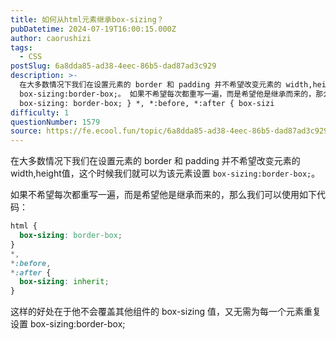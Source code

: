 ```yaml
---
title: 如何从html元素继承box-sizing？
pubDatetime: 2024-07-19T16:00:15.000Z
author: caorushizi
tags:
  - CSS
postSlug: 6a8dda85-ad38-4eec-86b5-dad87ad3c929
description: >-
  在大多数情况下我们在设置元素的 border 和 padding 并不希望改变元素的 width,height值，这个时候我们就可以为该元素设置
  box-sizing:border-box;。 如果不希望每次都重写一遍，而是希望他是继承而来的，那么我们可以使用如下代码： html {
  box-sizing: border-box; } *, *:before, *:after { box-sizi
difficulty: 1
questionNumber: 1579
source: https://fe.ecool.fun/topic/6a8dda85-ad38-4eec-86b5-dad87ad3c929
---
```


在大多数情况下我们在设置元素的 border 和 padding 并不希望改变元素的 width,height值，这个时候我们就可以为该元素设置 `box-sizing:border-box;`。

如果不希望每次都重写一遍，而是希望他是继承而来的，那么我们可以使用如下代码：

```css
html {
  box-sizing: border-box;
}
*,
*:before,
*:after {
  box-sizing: inherit;
}
```

这样的好处在于他不会覆盖其他组件的 box-sizing 值，又无需为每一个元素重复设置 box-sizing:border-box;
